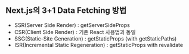 ## Next.js의 3+1 Data Fetching 방법
- SSR(Server Side Render) : getServerSideProps
- CSR(Client Side Render) : 기존 React 사용법과 동일
- SSG(Static-Site Generation) : getStaticProps (with getStaticPaths)
- ISR(Incremental Static Regeneration) : getStaticProps with revalidate